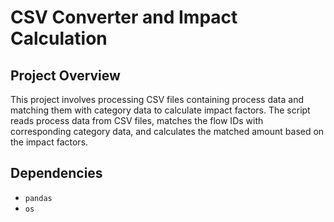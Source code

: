 # CSV Converter and Impact Calculation

## Project Overview

This project involves processing CSV files containing process data and matching them with category data to calculate
impact factors.
The script reads process data from CSV files, matches the flow IDs with corresponding category data, and calculates the
matched amount based on the impact factors.

## Dependencies

- `pandas`
- `os`
